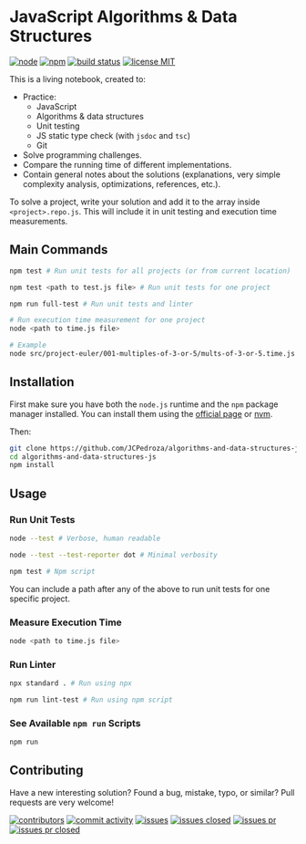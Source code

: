 # JavaScript Algorithms & Data Structures

[![node][18]][19]
[![npm][20]][21]
[![build status][9]][10]
[![license MIT][1]][2]

This is a living notebook, created to:
  * Practice:
    * JavaScript
    * Algorithms & data structures
    * Unit testing
    * JS static type check (with `jsdoc` and `tsc`)
    * Git
  * Solve programming challenges.
  * Compare the running time of different implementations.
  * Contain general notes about the solutions (explanations, very simple
    complexity analysis, optimizations, references, etc.).

To solve a project, write your solution and add it to the array inside
`<project>.repo.js`. This will include it in unit testing and execution time
measurements.

## Main Commands

```bash
npm test # Run unit tests for all projects (or from current location)
```

```bash
npm test <path to test.js file> # Run unit tests for one project
```

```bash
npm run full-test # Run unit tests and linter
```

```bash
# Run execution time measurement for one project
node <path to time.js file>

# Example
node src/project-euler/001-multiples-of-3-or-5/mults-of-3-or-5.time.js
```

## Installation

First make sure you have both the `node.js` runtime and the `npm` package
manager installed. You can install them using the [official page][60] or
[nvm][61].

Then:

```bash
git clone https://github.com/JCPedroza/algorithms-and-data-structures-js.git
cd algorithms-and-data-structures-js
npm install
```

## Usage

### Run Unit Tests

```bash
node --test # Verbose, human readable
```

```bash
node --test --test-reporter dot # Minimal verbosity
```

```bash
npm test # Npm script
```

You can include a path after any of the above to run unit tests for one
specific project.

### Measure Execution Time

```bash
node <path to time.js file>
```

### Run Linter

```bash
npx standard . # Run using npx
```

```bash
npm run lint-test # Run using npm script
```

### See Available `npm run` Scripts

```bash
npm run
```

## Contributing

Have a new interesting solution? Found a bug, mistake, typo, or similar? Pull
requests are very welcome!

[![contributors][25]][26] [![commit activity][27]][28] [![issues][29]][30]
[![issues closed][31]][32] [![issues pr][33]][34] [![issues pr closed][35]][36]

[1]: https://badgen.net/github/license/JCPedroza/algorithms-and-data-structures-ts
[2]: https://opensource.org/licenses/MIT
[9]: https://img.shields.io/endpoint.svg?url=https%3A%2F%2Factions-badge.atrox.dev%2Fjcpedroza%2Falgorithms-and-data-structures-js%2Fbadge%3Fref%3Dmain&style=flat
[10]: https://actions-badge.atrox.dev/jcpedroza/algorithms-and-data-structures-js/goto?ref=main

[18]: https://img.shields.io/badge/node.js-6DA55F?style=for-the-badge&logo=node.js&logoColor=white
[19]: https://github.com/nodejs/node
[20]: https://img.shields.io/badge/NPM-%23000000.svg?style=for-the-badge&logo=npm&logoColor=white
[21]: https://github.com/npm/cli

[25]: https://img.shields.io/github/contributors/JCPedroza/algorithms-and-data-structures-js
[26]: https://github.com/JCPedroza/algorithms-and-data-structures-js/graphs/contributors
[27]: https://img.shields.io/github/commit-activity/m/JCPedroza/algorithms-and-data-structures-js
[28]: https://github.com/JCPedroza/algorithms-and-data-structures-js/graphs/commit-activity
[29]: https://img.shields.io/github/issues-raw/JCPedroza/algorithms-and-data-structures-js
[30]: https://github.com/JCPedroza/algorithms-and-data-structures-js/issues
[31]: https://img.shields.io/github/issues-closed-raw/JCPedroza/algorithms-and-data-structures-js
[32]: https://github.com/JCPedroza/algorithms-and-data-structures-js/issues
[33]: https://img.shields.io/github/issues-pr-raw/JCPedroza/algorithms-and-data-structures-js
[34]: https://github.com/JCPedroza/algorithms-and-data-structures-js/pulls
[35]: https://img.shields.io/github/issues-pr-closed-raw/JCPedroza/algorithms-and-data-structures-js
[36]: https://github.com/JCPedroza/algorithms-and-data-structures-js/pulls

[60]: https://nodejs.org/en/download
[61]: https://github.com/nvm-sh/nvm
